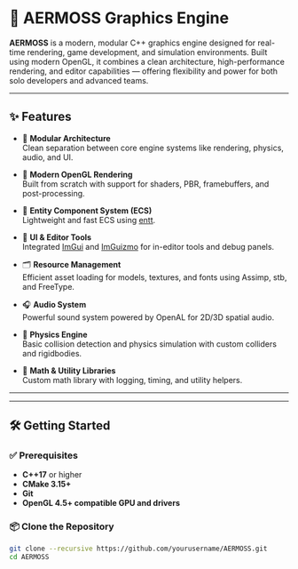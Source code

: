 # 🌿 AERMOSS Graphics Engine

**AERMOSS** is a modern, modular C++ graphics engine designed for real-time rendering, game development, and simulation environments. Built using modern OpenGL, it combines a clean architecture, high-performance rendering, and editor capabilities — offering flexibility and power for both solo developers and advanced teams.

---

## ✨ Features

- 🔧 **Modular Architecture**  
  Clean separation between core engine systems like rendering, physics, audio, and UI.

- 🚀 **Modern OpenGL Rendering**  
  Built from scratch with support for shaders, PBR, framebuffers, and post-processing.

- 🧱 **Entity Component System (ECS)**  
  Lightweight and fast ECS using [entt](https://github.com/skypjack/entt).

- 🎨 **UI & Editor Tools**  
  Integrated [ImGui](https://github.com/ocornut/imgui) and [ImGuizmo](https://github.com/CedricGuillemet/ImGuizmo) for in-editor tools and debug panels.

- 🗂️ **Resource Management**  
  Efficient asset loading for models, textures, and fonts using Assimp, stb, and FreeType.

- 🎧 **Audio System**  
  Powerful sound system powered by OpenAL for 2D/3D spatial audio.

- 🧲 **Physics Engine**  
  Basic collision detection and physics simulation with custom colliders and rigidbodies.

- 📐 **Math & Utility Libraries**  
  Custom math library with logging, timing, and utility helpers.

---


---

## 🛠️ Getting Started

### ✅ Prerequisites

- **C++17** or higher
- **CMake 3.15+**
- **Git**
- **OpenGL 4.5+ compatible GPU and drivers**

### 📦 Clone the Repository

```bash
git clone --recursive https://github.com/yourusername/AERMOSS.git
cd AERMOSS


